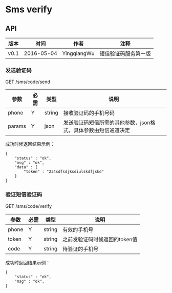 # Sms verify

## API

版本|时间|作者|注释
----|---|---|---
v0.1 | 2016-05-04 | YingqiangWu | 短信验证码服务第一版

### 发送验证码 
GET /sms/code/send

参数|必需|类型|说明
----|----|----|----
phone | Y | string | 接收验证码的手机号码
params | Y | json | 发送验证码短信所需的其他参数，json格式，具体参数由短信通道决定

成功时候返回结果示例：

    {
        "status" : "ok",
        "msg" : "ok",
        "data" : {
            "token" : "234sdfsdjksdiulskdfjskd"
        }
    }


### 验证短信验证码
GET /sms/code/verify

参数|必需|类型|说明
----|----|----|----
phone | Y | string | 有效的手机号
token | Y | string | 之前发验证码时候返回的token值
code | Y | string | 待验证的手机号

成功时返回结果示例：

    {
        "status" : "ok",
        "msg" : "ok",
    }
    

